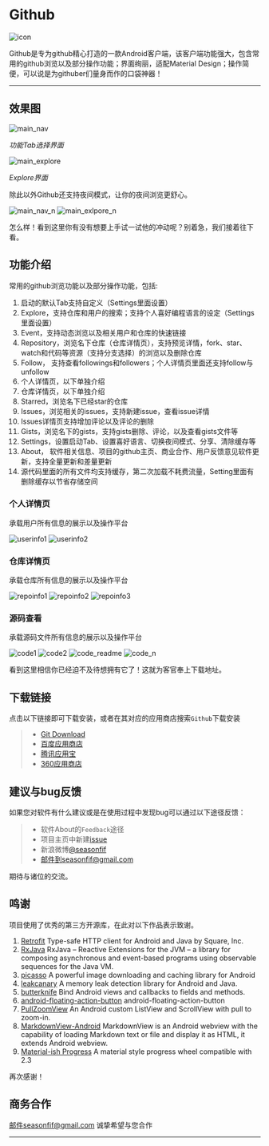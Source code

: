 
# **Github**
![icon](https://raw.githubusercontent.com/seasonfif/github/master/icon/icon_192.png)

Github是专为github精心打造的一款Android客户端，该客户端功能强大，包含常用的github浏览以及部分操作功能；界面绚丽，适配Material Design；操作简便，可以说是为githuber们量身而作的口袋神器！

----------


## **效果图**
![main_nav](https://raw.githubusercontent.com/seasonfif/github/master/preview/day_theme/main_nav.png)
  
*功能Tab选择界面*
  
![main_explore](https://raw.githubusercontent.com/seasonfif/github/master/preview/day_theme/main_explore.png)
         
*Explore界面*
  
除此以外Github还支持夜间模式，让你的夜间浏览更舒心。
  
![main_nav_n](https://raw.githubusercontent.com/seasonfif/github/master/preview/night_theme/main_nav_n.png)
![main_exlpore_n](https://raw.githubusercontent.com/seasonfif/github/master/preview/night_theme/main_exlpore_n.png)
  
怎么样！看到这里你有没有想要上手试一试他的冲动呢？别着急，我们接着往下看。
## **功能介绍**
常用的github浏览功能以及部分操作功能，包括:

 1. 启动的默认Tab支持自定义（Settings里面设置）
 2. Explore，支持仓库和用户的搜索；支持个人喜好编程语言的设定（Settings里面设置）
 3. Event，支持动态浏览以及相关用户和仓库的快速链接
 4. Repository，浏览名下仓库（仓库详情页），支持预览详情，fork、star、watch和代码等资源（支持分支选择）的浏览以及删除仓库
 5. Follow， 支持查看followings和followers；个人详情页里面还支持follow与unfollow
 6. 个人详情页，以下单独介绍
 7. 仓库详情页，以下单独介绍
 8. Starred，浏览名下已经star的仓库
 9. Issues，浏览相关的issues，支持新建issue，查看issue详情
 10. Issues详情页支持增加评论以及评论的删除
 11. Gists，浏览名下的gists，支持gists删除、评论，以及查看gists文件等
 12. Settings，设置启动Tab、设置喜好语言、切换夜间模式、分享、清除缓存等
 13. About， 软件相关信息、项目的github主页、商业合作、用户反馈意见软件更新，支持全量更新和差量更新
 14. 源代码里面的所有文件均支持缓存，第二次加载不耗费流量，Setting里面有删除缓存以节省存储空间

### 个人详情页
承载用户所有信息的展示以及操作平台
  
![userinfo1](https://raw.githubusercontent.com/seasonfif/github/master/preview/day_theme/userinfo1.png)
![userinfo2](https://raw.githubusercontent.com/seasonfif/github/master/preview/day_theme/userinfo2.png) 

### 仓库详情页
承载仓库所有信息的展示以及操作平台
  
![repoinfo1](https://raw.githubusercontent.com/seasonfif/github/master/preview/day_theme/repoinfo1.png)
![repoinfo2](https://raw.githubusercontent.com/seasonfif/github/master/preview/day_theme/repoinfo2.png)
![repoinfo3](https://raw.githubusercontent.com/seasonfif/github/master/preview/day_theme/repoinfo3.png)

### 源码查看
承载源码文件所有信息的展示以及操作平台
  
![code1](https://raw.githubusercontent.com/seasonfif/github/master/preview/day_theme/code1.png)
![code2](https://raw.githubusercontent.com/seasonfif/github/master/preview/day_theme/code2.png)
![code_readme](https://raw.githubusercontent.com/seasonfif/github/master/preview/day_theme/code_readme.png)
![code_n](https://raw.githubusercontent.com/seasonfif/github/master/preview/night_theme/code_n.png)

看到这里相信你已经迫不及待想拥有它了！这就为客官奉上下载地址。

## **下载链接**
点击以下链接即可下载安装，或者在其对应的应用商店搜索`Github`下载安装
> * [Git Download](https://raw.githubusercontent.com/Jeffmen/Git.NB/master/apk/app-release.apk)
> * [百度应用商店]()
> * [腾讯应用宝]()
> * [360应用商店]()

## **建议与bug反馈**
如果您对软件有什么建议或是在使用过程中发现bug可以通过以下途径反馈：
> * 软件About的`Feedback`途径
> * 项目主页中新建[issue](https://github.com/seasonfif/github/issues/new)
> * 新浪微博[@seasonfif](http://weibo.com/seasonfif)
> * 邮件到seasonfif@gmail.com

期待与诸位的交流。

## **鸣谢**
项目使用了优秀的第三方开源库，在此对以下作品表示致谢。

 1. [Retrofit](https://github.com/square/retrofit)  Type-safe HTTP client for Android and Java by Square, Inc.
 2. [RxJava](https://github.com/ReactiveX/RxJava)   RxJava – Reactive Extensions for the JVM – a library for composing asynchronous and event-based programs using observable sequences for the Java VM.
 3. [picasso](https://github.com/square/picasso)   A powerful image downloading and caching library for Android
 4. [leakcanary](https://github.com/square/leakcanary)   A memory leak detection library for Android and Java.
 5. [butterknife](https://github.com/JakeWharton/butterknife)   Bind Android views and callbacks to fields and methods.
 6. [android-floating-action-button](https://github.com/futuresimple/android-floating-action-button)   android-floating-action-button
 7. [PullZoomView](https://github.com/Frank-Zhu/PullZoomView)   An Android custom ListView and ScrollView with pull to zoom-in.
 8. [MarkdownView-Android](https://github.com/mukeshsolanki/MarkdownView-Android)   MarkdownView is an Android webview with the capability of loading Markdown text or file and display it as HTML, it extends Android webview.
 9. [Material-ish Progress](https://github.com/pnikosis/materialish-progress)   A material style progress wheel compatible with 2.3
 
再次感谢！

## **商务合作**
邮件seasonfif@gmail.com
诚挚希望与您合作


----------


